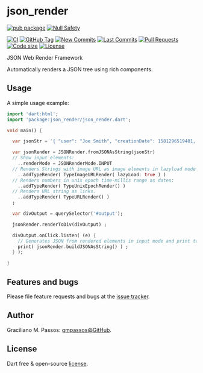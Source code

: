 # json_render

[![pub package](https://img.shields.io/pub/v/json_render.svg?logo=dart&logoColor=00b9fc)](https://pub.dartlang.org/packages/json_render)
[![Null Safety](https://img.shields.io/badge/null-safety-brightgreen)](https://pub.dartlang.org/packages/json_render)

[![CI](https://img.shields.io/github/workflow/status/gmpassos/json_render/Dart%20CI/master?logo=github-actions&logoColor=white)](https://github.com/gmpassos/json_render/actions)
[![GitHub Tag](https://img.shields.io/github/v/tag/gmpassos/json_render?logo=git&logoColor=white)](https://github.com/gmpassos/json_render/releases)
[![New Commits](https://img.shields.io/github/commits-since/gmpassos/json_render/latest?logo=git&logoColor=white)](https://github.com/gmpassos/json_render/network)
[![Last Commits](https://img.shields.io/github/last-commit/gmpassos/json_render?logo=git&logoColor=white)](https://github.com/gmpassos/json_render/commits/master)
[![Pull Requests](https://img.shields.io/github/issues-pr/gmpassos/json_render?logo=github&logoColor=white)](https://github.com/gmpassos/json_render/pulls)
[![Code size](https://img.shields.io/github/languages/code-size/gmpassos/json_render?logo=github&logoColor=white)](https://github.com/gmpassos/json_render)
[![License](https://img.shields.io/github/license/gmpassos/json_render?logo=open-source-initiative&logoColor=green)](https://github.com/gmpassos/json_render/blob/master/LICENSE)

JSON Web Render Framework

Automatically renders a JSON tree using rich components.

## Usage

A simple usage example:

```dart
import 'dart:html';
import 'package:json_render/json_render.dart';

void main() {

  var jsonStr = '{ "user": "Joe Smith", "creationDate": 1581296519401, "picture": "http://host/path/to/image.jpeg", "enabled": true , "homepage": "http://www.geocities.com/awesome-home-page" }';

  var jsonRender = JSONRender.fromJSONAsString(jsonStr)
  // Show input elements:
    ..renderMode = JSONRenderMode.INPUT
  // Renders Strings with image URL as image elements in lazyload mode (only loads image when viewed, reducing bandwidth usage):
    ..addTypeRender( TypeImageURLRender( lazyLoad: true ) )
  // Renders numbers in unix epoch time-millis range as dates:
    ..addTypeRender( TypeUnixEpochRender() )
  // Renders URL string as links.
    ..addTypeRender( TypeURLRender() )
  ;

  var divOutput = querySelector('#output');

  jsonRender.renderToDiv(divOutput) ;

  divOutput.onClick.listen( (e) {
    // Generates JSON from rendered elements in input mode and print to console:
    print( jsonRender.buildJSONAsString() ) ;
  } );

}
```

## Features and bugs

Please file feature requests and bugs at the [issue tracker][tracker].

[tracker]: https://github.com/gmpassos/json_render/issues

## Author

Graciliano M. Passos: [gmpassos@GitHub][github].

[github]: https://github.com/gmpassos

## License

Dart free & open-source [license](https://github.com/dart-lang/stagehand/blob/master/LICENSE).
